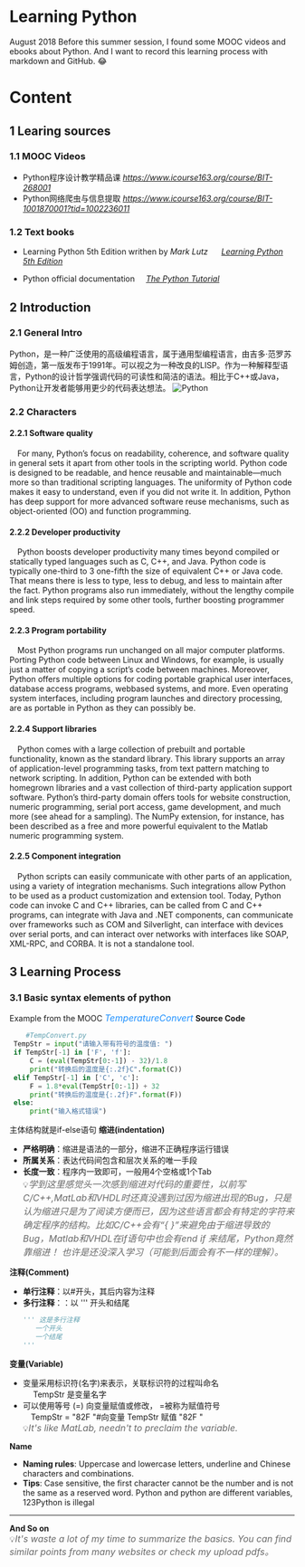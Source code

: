 # Learning Python
 August 2018
 Before this summer session, I found some MOOC videos and ebooks about Python. And I want to record this learning process with markdown and GitHub. :joy:

 # Content
 ## 1 Learing sources
 ### 1.1 MOOC Videos
*  Python程序设计教学精品课 _https://www.icourse163.org/course/BIT-268001_
*  Python网络爬虫与信息提取 _https://www.icourse163.org/course/BIT-1001870001?tid=1002236011_
 ### 1.2  Text books
 * Learning Python 5th Edition  writhen by  *Mark* _Lutz_ &nbsp;&nbsp;&nbsp;&nbsp; [*Learning Python 5th Edition*](https://books.google.com.hk/books?id=4pgQfXQvekcC&printsec=frontcover&dq=learning+python&hl=zh-CN&sa=X&redir_esc=y&sourceid=cndr#v=onepage&q=learning%20python&f=false)

 * Python official documentation &nbsp;&nbsp;&nbsp;&nbsp;[*The Python Tutorial*](https://docs.python.org/3/tutorial/)
  
## 2 Introduction
### 2.1 General Intro
  Python，是一种广泛使用的高级编程语言，属于通用型编程语言，由吉多·范罗苏姆创造，第一版发布于1991年。可以视之为一种改良的LISP。作为一种解释型语言，Python的设计哲学强调代码的可读性和简洁的语法。相比于C++或Java，Python让开发者能够用更少的代码表达想法。
   ![Python](https://timgsa.baidu.com/timg?image&quality=80&size=b9999_10000&sec=1533203810376&di=f19640034cd784d26a96dbadc33b4153&imgtype=0&src=http%3A%2F%2Fstatic.open-open.com%2Flib%2FuploadImg%2F20160623%2F20160623173015_416.png)
### 2.2 Characters
#### 2.2.1 Software quality
&emsp;For many, Python’s focus on readability, coherence, and software quality in general sets it apart from other tools in the scripting world. Python code is designed to be readable, and hence reusable and maintainable—much more so than traditional scripting languages. The uniformity of Python code makes it easy to understand, even if you did not write it. In addition, Python has deep support for more advanced software reuse mechanisms, such as object-oriented (OO) and function programming.
#### 2.2.2 Developer productivity
&emsp;Python boosts developer productivity many times beyond compiled or statically typed languages such as C, C++, and Java. Python code is typically one-third to 3 one-fifth the size of equivalent C++ or Java code. That means there is less to type, less to debug, and less to maintain after the fact. Python programs also run immediately, without the lengthy compile and link steps required by some other tools, further boosting programmer speed.
#### 2.2.3 Program portability
&emsp;Most Python programs run unchanged on all major computer platforms. Porting Python code between Linux and Windows, for example, is usually just a matter of copying a script’s code between machines. Moreover, Python offers multiple options for coding portable graphical user interfaces, database access programs, webbased systems, and more. Even operating system interfaces, including program launches and directory processing, are as portable in Python as they can possibly be.
#### 2.2.4 Support libraries
&emsp;Python comes with a large collection of prebuilt and portable functionality, known as the standard library. This library supports an array of application-level programming tasks, from text pattern matching to network scripting. In addition, Python can be extended with both homegrown libraries and a vast collection of third-party application support software. Python’s third-party domain offers tools for website construction, numeric programming, serial port access, game development, and much more (see ahead for a sampling). The NumPy extension, for instance, has been described as a free and more powerful equivalent to the Matlab numeric programming system.
#### 2.2.5 Component integration
&emsp;Python scripts can easily communicate with other parts of an application, using a variety of integration mechanisms. Such integrations allow Python to be used as a product customization and extension tool. Today, Python code can invoke C and C++ libraries, can be called from C and C++ programs, can integrate with Java and .NET components, can communicate over frameworks such as COM and Silverlight, can interface with devices over serial ports, and can interact over networks with interfaces like SOAP, XML-RPC, and CORBA. It is not a standalone tool.



## 3 Learning Process
### 3.1 Basic syntax elements of python
  Example from the MOOC <font color=DodgerBlue size=3>_TemperatureConvert_</font> 
   **Source Code**
   ```python {.line-numbers}
       #TempConvert.py
    TempStr = input("请输入带有符号的温度值: ")
    if TempStr[-1] in ['F', 'f']:
        C = (eval(TempStr[0:-1]) - 32)/1.8
        print("转换后的温度是{:.2f}C".format(C))
    elif TempStr[-1] in ['C', 'c']:
        F = 1.8*eval(TempStr[0:-1]) + 32
        print("转换后的温度是{:.2f}F".format(F))
    else:
        print("输入格式错误")

   ```
主体结构就是if-else语句
**缩进(indentation)**
* **严格明确**：缩进是语法的一部分，缩进不正确程序运行错误
* **所属关系**：表达代码间包含和层次关系的唯一手段
* **长度一致**：程序内一致即可，一般用4个空格或1个Tab</br>
     :bulb:<font color=DimGray size=3>_学到这里感觉头一次感到缩进对代码的重要性，以前写C/C++,MatLab和VHDL时还真没遇到过因为缩进出现的Bug，只是认为缩进只是为了阅读方便而已，因为这些语言都会有特定的字符来确定程序的结构。比如C/C++会有“{  }”来避免由于缩进导致的Bug，Matlab和VHDL在if语句中也会有end if 来结尾，Python竟然靠缩进！ 也许是还没深入学习（可能到后面会有不一样的理解）。_</font> 

**注释(Comment)**
* **单行注释**：以#开头，其后内容为注释
* **多行注释**：：以 ''' 开头和结尾
  ```python
  ''' 这是多行注释
     一个开头
     一个结尾
  '''
   ```

**变量(Variable)**
* 变量采用标识符(名字)来表示，关联标识符的过程叫命名</br>
  &emsp; TempStr 是变量名字
* 可以使用等号 (=) 向变量赋值或修改， =被称为赋值符号</br>
  &emsp;TempStr = "82F "#向变量 TempStr 赋值 "82F "</br>
:bulb:<font color=DimGray size=3>_It's like MatLab, needn't to preclaim the variable._</font>

**Name**
* **Naming rules**: Uppercase and lowercase letters, underline and Chinese characters and combinations.
* **Tips**: Case sensitive, the first character cannot be the number and is not the same as a reserved word.
   Python and python are different variables, 123Python is illegal

***
**And So on**</br>
:bulb:<font color=DimGray size=3>_It's waste a lot of my time to summarize the basics. You can find similar points from many websites or check my upload pdfs。_</font>
  
  




    




 
